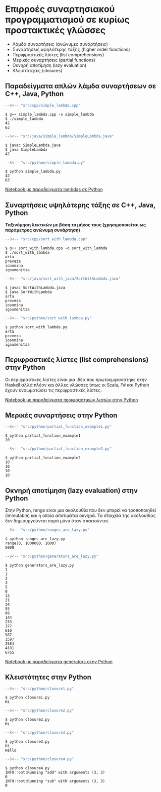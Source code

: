 # Επιρροές συναρτησιακού προγραμματισμού σε κυρίως προστακτικές γλώσσες

* Λάμδα συναρτήσεις (ανώνυμες συναρτήσεις)
* Συναρτήσεις υψηλότερης τάξης (higher order functions)
* Περιφραστικές λίστες (list comprehensions)
* Μερικές συναρτήσεις (partial functions)
* Οκνηρή αποτίμηση (lazy evaluation)
* Κλειστότητες (closures)

## Παραδείγματα απλών λάμδα συναρτήσεων σε C++, Java, Python

```{.cpp title="simple_lambda.cpp" linenums="1"}
--8<-- "src/cpp/simple_lambda.cpp"
```

```
$ g++ simple_lambda.cpp -o simple_lambda
$ ./simple_lambda
42
63
```


```{.java title="SimpleLambda.java" linenums="1"}
--8<-- "src/java/simple_lambda/SimpleLambda.java"
```

```
$ javac SimpleLambda.java 
$ java SimpleLambda
42
```

```{.py title="simple_lambda.py" linenums="1"}
--8<-- "src/python/simple_lambda.py"
```

```
$ python simple_lambda.py
42
63
```

[Notebook με παραδείγματα lambdas σε Python](https://github.com/chgogos/dituoi_agp/blob/main/pl/python/notebooks/10-lambdas.ipynb)

## Συναρτήσεις υψηλότερης τάξης σε C++, Java, Python

**Ταξινόμηση λεκτικών με βάση το μήκος τους (χρησιμοποιείται ως παράμετρος ανώνυμη συνάρτηση)**

```{.cpp title="sort_with_lambda.cpp" linenums="1"}
--8<-- "src/cpp/sort_with_lambda.cpp"
```

```
$ g++ sort_with_lambda.cpp -o sort_with_lambda
$ ./sort_with_lambda
arta
preveza
ioannina
igoumenitsa
```

```{.java title="SortWithLambda.java" linenums="1"}
--8<-- "src/java/sort_with_java/SortWithLambda.java"
```

```
$ javac SortWithLambda.java
$ java SortWithLambda
arta
preveza
ioannina
igoumenitsa
```

```{.py title="sort_with_lambda.py" linenums="1"}
--8<-- "src/python/sort_with_lambda.py"
```

```
$ python sort_with_lambda.py
arta
preveza
ioannina
igoumenitsa
```

## Περιφραστικές λίστες (list comprehensions) στην Python

Οι περιφραστικές λίστες είναι μια ιδέα που πρωτοεμφανίστηκε στην Haskell αλλά πλέον και άλλες γλώσσες όπως οι Scala, F# και Python έχουν ενσωματώσει τις περιφραστικές λίστες.

[Notebook με παραδείγματα περιφραστικών λιστών στην Python](https://github.com/chgogos/dituoi_agp/blob/main/pl/python/notebooks/06-comprehensions.ipynb)

## Μερικές συναρτήσεις στην Python

```{.py title="partial_function_example1.py" linenums="1"}
--8<-- "src/python/partial_function_example1.py"
```

```
$ python partial_function_example1
20
```

```{.py title="partial_function_example2.py" linenums="1"}
--8<-- "src/python/partial_function_example2.py"
```

```
$ python partial_function_example2
10
10
10
10
```

## Οκνηρή αποτίμηση (lazy evaluation) στην Python

Στην Python, range είναι μια ακολουθία που δεν μπορεί να τροποποιηθεί (immutable) και η οποία αποτιμάται οκνηρά. Τα στοιχεία της ακολουθίας δεν δημιουργούνται παρά μόνο όταν απαιτούνται.

```{.py title="ranges_are_lazy.py" linenums="1"}
--8<-- "src/python/ranges_are_lazy.py"
```

```
$ python ranges_are_lazy.py
range(0, 1000000, 1000)
5000
```

```{.py title="generators_are_lazy.py" linenums="1"}
--8<-- "src/python/generators_are_lazy.py"
```

```
$ python generators_are_lazy.py
1
1
2
3
5
8
13
21
34
55
89
144
233
377
610
987
1597
2584
4181
6765
```

[Notebook με παραδείγματα generators στην Python](https://github.com/chgogos/dituoi_agp/blob/main/pl/python/notebooks/23-generators.ipynb)

## Κλειστότητες στην Python

```{.py title="closure1.py" linenums="1"}
--8<-- "src/python/closure1.py"
```

```
$ python closure1.py
Hi
```

```{.py title="closure2.py" linenums="1"}
--8<-- "src/python/closure2.py"
```

```
$ python closure2.py
Hi
```

```{.py title="closure3.py" linenums="1"}
--8<-- "src/python/closure3.py"
```

```
$ python closure3.py
Hi
Hello
```

```{.py title="closure4.py" linenums="1"}
--8<-- "src/python/closure4.py"
```

```
$ python closure4.py
INFO:root:Running "add" with arguments (3, 3)
6
INFO:root:Running "sub" with arguments (3, 3)
0
```



